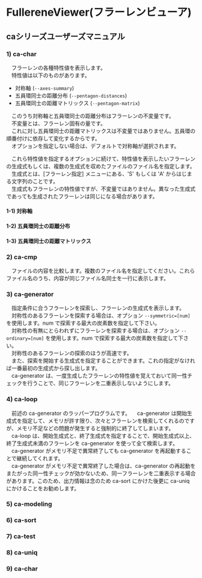 # FullereneViewer(フラーレンビューア)
## caシリーズユーザーズマニュアル

### 1) ca-char
　フラーレンの各種特性値を表示します。  
　特性値は以下のものがあります。

* 対称軸 (`--axes-summary`)
* 五員環同士の距離分布 (`--pentagon-distances`)
* 五員環同士の距離マトリックス (`--pentagon-matrix`)

　このうち対称軸と五員環同士の距離分布はフラーレンの不変量です。  
　不変量とは、フラーレン固有の量です。  
　これに対し五員環同士の距離マトリックスは不変量ではありません。五員環の順番付けに依存して変化するからです。  
　オプションを指定しない場合は、デフォルトで対称軸が選択されます。

　これら特性値を指定するオプションに続けて、特性値を表示したいフラーレンの生成式もしくは、複数の生成式を収めたファイルのファイル名を指定します。  
　生成式とは、[フラーレン指定] メニューにある、'S' もしくは 'A' からはじまる文字列のことです。  
　生成式もフラーレンの特性値ですが、不変量ではありません。異なった生成式であっても生成されたフラーレンは同じになる場合があります。

#### 1-1) 対称軸

#### 1-2) 五員環同士の距離分布

#### 1-3) 五員環同士の距離マトリックス

### 2) ca-cmp
　ファイルの内容を比較します。複数のファイル名を指定してください。これらファイル名のうち、内容が同じファイル名同士を一行に表示します。

### 3) ca-generator
　指定条件に合うフラーレンを探索し、フラーレンの生成式を表示します。  
　対称性のあるフラーレンを探索する場合は、オプション `--symmetric=[num]` を使用します。num で探索する最大の炭素数を指定して下さい。  
　対称性の有無にとらわれずにフラーレンを探索する場合は、オプション `--ordinary=[num]` を使用します。num で探索する最大の炭素数を指定して下さい。  
　対称性のあるフラーレンの探索のほうが高速です。  
　また、探索を開始する生成式を指定することができます。これの指定がなければ一番最初の生成式から探し出します。  
　ca-generator は、一度生成したフラーレンの特性値を覚えておいて同一性チェックを行うことで、同じフラーレンを二重表示しないようにします。

### 4) ca-loop
　前述の ca-generator のラッパープログラムです。
　ca-generator は開始生成式を指定して、メモリが許す限り、次々とフラーレンを検索してくれるのですが、メモリ不足などの問題が発生すると強制的に終了してしまいます。  
　ca-loop は、開始生成式と、終了生成式を指定することで、開始生成式以上、終了生成式未満のフラーレンを ca-generator を使って全て検索します。  
　ca-generator がメモリ不足で異常終了しても ca-generator を再起動することで継続してくれます。  
　ca-generator がメモリ不足で異常終了した場合は、ca-generator の再起動をまたがった同一性チェックが効かないため、同一フラーレンを二重表示する場合があります。このため、出力情報は念のため ca-sort にかけた後更に ca-uniq にかけることをお勧めします。

### 5) ca-modeling

### 6) ca-sort

### 7) ca-test

### 8) ca-uniq

### 9) ca-char

